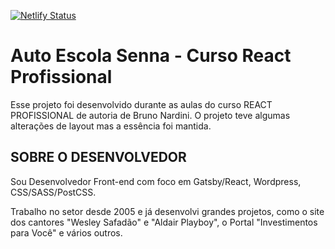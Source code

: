[![Netlify Status](https://api.netlify.com/api/v1/badges/51c49552-04a5-4429-9f69-e729726b0055/deploy-status)](https://notejs.netlify.app)

<h1>Auto Escola Senna - Curso React Profissional</h1>
<p>
Esse projeto foi desenvolvido durante as aulas do curso
REACT PROFISSIONAL de autoria de Bruno Nardini. O projeto teve algumas alterações de layout mas a essência foi mantida.
</p>
<h2>SOBRE O DESENVOLVEDOR</h2>
<p>
Sou Desenvolvedor Front-end com foco em Gatsby/React, Wordpress, CSS/SASS/PostCSS.

Trabalho no setor desde 2005 e já desenvolvi grandes projetos, como o site dos cantores "Wesley Safadão" e "Aldair Playboy", o Portal "Investimentos para Você" e vários outros.

</p>
